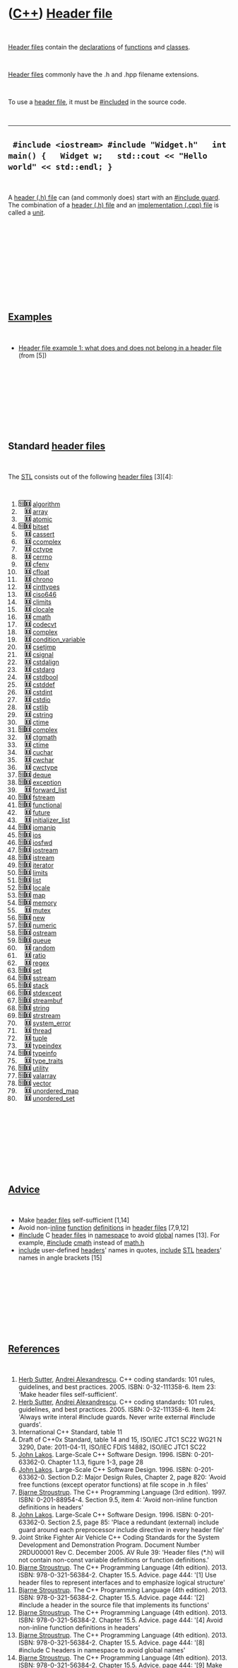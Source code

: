 



 

 

 

 

 

([C++](Cpp.md)) [Header file](CppHeaderFile.md)
=================================================

 

[Header files](CppHeaderFile.md) contain the
[declarations](CppDeclaration.md) of [functions](CppFunction.md) and
[classes](CppClass.md).

 

[Header files](CppHeaderFile.md) commonly have the .h and .hpp filename
extensions.

 

To use a [header file](CppHeaderFile.md), it must be
[\#included](CppInclude.md) in the source code.

 

  --------------------------------------------------------------------------------------------------------------------
  ` #include <iostream> #include "Widget.h"   int main() {   Widget w;   std::cout << "Hello world" << std::endl; }`
  --------------------------------------------------------------------------------------------------------------------

 

A [header (.h) file](CppHeaderFile.md) can (and commonly does) start
with an [\#include guard](CppIncludeGuard.md). The combination of a
[header (.h) file](CppHeaderFile.md) and an [implementation (.cpp)
file](CppImplementationFile.md) is called a [unit](CppUnit.md).

 

 

 

 

 

 

[Examples](CppExample.md)
--------------------------

 

-   [Header file example 1: what does and does not belong in a header
    file](CppHeaderFileExample1.md) (from \[5\])

 

 

 

 

 

Standard [header files](CppHeaderFile.md)
------------------------------------------

 

The [STL](CppStl.md) consists out of the following [header
files](CppHeaderFile.md) \[3\]\[4\]:

 

1.  ![C++98](PicCpp98.png)![C++11](PicCpp11.png)
    [algorithm](CppAlgorithmH.md)
2.  ![ ](PicSpacer.png)![C++11](PicCpp11.png) [array](CppArrayH.md)
3.  ![ ](PicSpacer.png)![C++11](PicCpp11.png) [atomic](CppAtomicH.md)
4.  ![C++98](PicCpp98.png)![C++11](PicCpp11.png)
    [bitset](CppBitsetH.md)
5.  ![ ](PicSpacer.png)![C++11](PicCpp11.png) [cassert](CppCassertH.md)
6.  ![ ](PicSpacer.png)![C++11](PicCpp11.png)
    [ccomplex](CppCcomplexH.md)
7.  ![ ](PicSpacer.png)![C++11](PicCpp11.png) [cctype](CppCctypeH.md)
8.  ![ ](PicSpacer.png)![C++11](PicCpp11.png) [cerrno](CppCerrnoH.md)
9.  ![ ](PicSpacer.png)![C++11](PicCpp11.png) [cfenv](CppCfenvH.md)
10. ![ ](PicSpacer.png)![C++11](PicCpp11.png) [cfloat](CppCfloatH.md)
11. ![ ](PicSpacer.png)![C++11](PicCpp11.png) [chrono](CppChronoH.md)
12. ![ ](PicSpacer.png)![C++11](PicCpp11.png)
    [cinttypes](CppCinttypesH.md)
13. ![ ](PicSpacer.png)![C++11](PicCpp11.png) [ciso646](CppCiso646H.md)
14. ![ ](PicSpacer.png)![C++11](PicCpp11.png) [climits](CppClimitsH.md)
15. ![ ](PicSpacer.png)![C++11](PicCpp11.png) [clocale](CppClocaleH.md)
16. ![ ](PicSpacer.png)![C++11](PicCpp11.png) [cmath](CppCmathH.md)
17. ![ ](PicSpacer.png)![C++11](PicCpp11.png) [codecvt](CppCodecvtH.md)
18. ![ ](PicSpacer.png)![C++11](PicCpp11.png) [complex](CppComplexH.md)
19. ![ ](PicSpacer.png)![C++11](PicCpp11.png)
    [condition\_variable](CppCondition_variableH.md)
20. ![ ](PicSpacer.png)![C++11](PicCpp11.png) [csetjmp](CppCsetjmpH.md)
21. ![ ](PicSpacer.png)![C++11](PicCpp11.png) [csignal](CppCsignalH.md)
22. ![ ](PicSpacer.png)![C++11](PicCpp11.png)
    [cstdalign](CppCstdalignH.md)
23. ![ ](PicSpacer.png)![C++11](PicCpp11.png) [cstdarg](CppCstdargH.md)
24. ![ ](PicSpacer.png)![C++11](PicCpp11.png)
    [cstdbool](CppCstdboolH.md)
25. ![ ](PicSpacer.png)![C++11](PicCpp11.png) [cstddef](CppCstddefH.md)
26. ![ ](PicSpacer.png)![C++11](PicCpp11.png) [cstdint](CppCstdintH.md)
27. ![ ](PicSpacer.png)![C++11](PicCpp11.png) [cstdio](CppCstdioH.md)
28. ![ ](PicSpacer.png)![C++11](PicCpp11.png) [cstlib](CppCstdlibH.md)
29. ![ ](PicSpacer.png)![C++11](PicCpp11.png) [cstring](CppCstringH.md)
30. ![ ](PicSpacer.png)![C++11](PicCpp11.png) [ctime](CppCtimeH.md)
31. ![C++98](PicCpp98.png)![C++11](PicCpp11.png)
    [complex](CppComplexH.md)
32. ![ ](PicSpacer.png)![C++11](PicCpp11.png) [ctgmath](CppCtgmathH.md)
33. ![ ](PicSpacer.png)![C++11](PicCpp11.png) [ctime](CppCtimeH.md)
34. ![ ](PicSpacer.png)![C++11](PicCpp11.png) [cuchar](CppCucharH.md)
35. ![ ](PicSpacer.png)![C++11](PicCpp11.png) [cwchar](CppCwcharH.md)
36. ![ ](PicSpacer.png)![C++11](PicCpp11.png) [cwctype](CppCwctypeH.md)
37. ![C++98](PicCpp98.png)![C++11](PicCpp11.png) [deque](CppDequeH.md)
38. ![C++98](PicCpp98.png)![C++11](PicCpp11.png)
    [exception](CppExceptionH.md)
39. ![ ](PicSpacer.png)![C++11](PicCpp11.png)
    [forward\_list](CppForward_listH.md)
40. ![C++98](PicCpp98.png)![C++11](PicCpp11.png)
    [fstream](CppFstreamH.md)
41. ![C++98](PicCpp98.png)![C++11](PicCpp11.png)
    [functional](CppFunctionalH.md)
42. ![ ](PicSpacer.png)![C++11](PicCpp11.png) [future](CppFutureH.md)
43. ![ ](PicSpacer.png)![C++11](PicCpp11.png)
    [initializer\_list](CppInitializer_listH.md)
44. ![C++98](PicCpp98.png)![C++11](PicCpp11.png)
    [iomanip](CppIomanipH.md)
45. ![C++98](PicCpp98.png)![C++11](PicCpp11.png) [ios](CppIosH.md)
46. ![C++98](PicCpp98.png)![C++11](PicCpp11.png)
    [iosfwd](CppIosfwdH.md)
47. ![C++98](PicCpp98.png)![C++11](PicCpp11.png)
    [iostream](CppIostreamH.md)
48. ![C++98](PicCpp98.png)![C++11](PicCpp11.png)
    [istream](CppIstreamH.md)
49. ![C++98](PicCpp98.png)![C++11](PicCpp11.png)
    [iterator](CppIteratorH.md)
50. ![C++98](PicCpp98.png)![C++11](PicCpp11.png)
    [limits](CppLimitsH.md)
51. ![C++98](PicCpp98.png)![C++11](PicCpp11.png) [list](CppListH.md)
52. ![C++98](PicCpp98.png)![C++11](PicCpp11.png)
    [locale](CppLocaleH.md)
53. ![C++98](PicCpp98.png)![C++11](PicCpp11.png) [map](CppMapH.md)
54. ![C++98](PicCpp98.png)![C++11](PicCpp11.png)
    [memory](CppMemoryH.md)
55. ![ ](PicSpacer.png)![C++11](PicCpp11.png) [mutex](CppMutexH.md)
56. ![C++98](PicCpp98.png)![C++11](PicCpp11.png) [new](CppNewH.md)
57. ![C++98](PicCpp98.png)![C++11](PicCpp11.png)
    [numeric](CppNumericH.md)
58. ![C++98](PicCpp98.png)![C++11](PicCpp11.png)
    [ostream](CppOstreamH.md)
59. ![C++98](PicCpp98.png)![C++11](PicCpp11.png) [queue](CppQueueH.md)
60. ![ ](PicSpacer.png)![C++11](PicCpp11.png) [random](CppRandomH.md)
61. ![ ](PicSpacer.png)![C++11](PicCpp11.png) [ratio](CppRatioH.md)
62. ![ ](PicSpacer.png)![C++11](PicCpp11.png) [regex](CppRegexH.md)
63. ![C++98](PicCpp98.png)![C++11](PicCpp11.png) [set](CppSetH.md)
64. ![C++98](PicCpp98.png)![C++11](PicCpp11.png)
    [sstream](CppSstreamH.md)
65. ![C++98](PicCpp98.png)![C++11](PicCpp11.png) [stack](CppStackH.md)
66. ![C++98](PicCpp98.png)![C++11](PicCpp11.png)
    [stdexcept](CppStdexceptH.md)
67. ![C++98](PicCpp98.png)![C++11](PicCpp11.png)
    [streambuf](CppStreambufH.md)
68. ![C++98](PicCpp98.png)![C++11](PicCpp11.png)
    [string](CppStringH.md)
69. ![C++98](PicCpp98.png)![C++11](PicCpp11.png)
    [strstream](CppStrstreamH.md)
70. ![ ](PicSpacer.png)![C++11](PicCpp11.png)
    [system\_error](CppSystem_errorH.md)
71. ![ ](PicSpacer.png)![C++11](PicCpp11.png) [thread](CppThreadH.md)
72. ![ ](PicSpacer.png)![C++11](PicCpp11.png) [tuple](CppTupleH.md)
73. ![ ](PicSpacer.png)![C++11](PicCpp11.png)
    [typeindex](CppTypeindexH.md)
74. ![C++98](PicCpp98.png)![C++11](PicCpp11.png)
    [typeinfo](CppTypeinfoH.md)
75. ![ ](PicSpacer.png)![C++11](PicCpp11.png)
    [type\_traits](CppType_traitsH.md)
76. ![C++98](PicCpp98.png)![C++11](PicCpp11.png)
    [utility](CppUtilityH.md)
77. ![C++98](PicCpp98.png)![C++11](PicCpp11.png)
    [valarray](CppValarrayH.md)
78. ![C++98](PicCpp98.png)![C++11](PicCpp11.png)
    [vector](CppVectorH.md)
79. ![ ](PicSpacer.png)![C++11](PicCpp11.png)
    [unordered\_map](CppUnordered_mapH.md)
80. ![ ](PicSpacer.png)![C++11](PicCpp11.png)
    [unordered\_set](CppUnordered_setH.md)

 

 

 

 

 

[Advice](CppAdvice.md)
-----------------------

 

-   Make [header files](CppHeaderFile.md) self-sufficient \[1,14\]
-   Avoid non-[inline](CppInline.md) [function](CppFunction.md)
    [definitions](CppDefinition.md) in [header
    files](CppHeaderFile.md) \[7,9,12\]
-   [\#include](CppInclude.md) C [header files](CppHeaderFile.md) in
    [namespace](CppNamespace.md) to avoid [global](CppGlobal.md)
    names \[13\]. For example, [\#include](CppInclude.md)
    [cmath](CppCmathH.md) instead of [math.h](CppMathH.md)
-   [include](CppInclude.md) user-defined [headers](CppHeaderFile.md)'
    names in quotes, [include](CppInclude.md) [STL](CppStl.md)
    [headers](CppHeaderFile.md)' names in angle brackets \[15\]

 

 

 

 

 

[References](CppReferences.md)
-------------------------------

 

1.  [Herb Sutter](CppHerbSutter.md), [Andrei
    Alexandrescu](CppAndreiAlexandrescu.md). C++ coding standards: 101
    rules, guidelines, and best practices. 2005. ISBN: 0-32-111358-6.
    Item 23: 'Make header files self-sufficient'.
2.  [Herb Sutter](CppHerbSutter.md), [Andrei
    Alexandrescu](CppAndreiAlexandrescu.md). C++ coding standards: 101
    rules, guidelines, and best practices. 2005. ISBN: 0-32-111358-6.
    Item 24: 'Always write interal \#include guards. Never write
    external \#include guards'.
3.  International C++ Standard, table 11
4.  Draft of C++0x Standard, table 14 and 15, ISO/IEC JTC1 SC22 WG21 N
    3290, Date: 2011-04-11, ISO/IEC FDIS 14882, ISO/IEC JTC1 SC22
5.  [John Lakos](CppJohnLakos.md). Large-Scale C++ Software Design.
    1996. ISBN: 0-201-63362-0. Chapter 1.1.3, figure 1-3, page 28
6.  [John Lakos](CppJohnLakos.md). Large-Scale C++ Software Design.
    1996. ISBN: 0-201-63362-0. Section D.2: Major Design Rules, Chapter
    2, page 820: 'Avoid free functions (except operator functions) at
    file scope in .h files'
7.  [Bjarne Stroustrup](CppBjarneStroustrup.md). The C++ Programming
    Language (3rd edition). 1997. ISBN: 0-201-88954-4. Section 9.5, item
    4: 'Avoid non-inline function definitions in headers'
8.  [John Lakos](CppJohnLakos.md). Large-Scale C++ Software Design.
    1996. ISBN: 0-201-63362-0. Section 2.5, page 85: 'Place a
    redundant (external) include guard around each preprocessor include
    directive in every header file'
9.  Joint Strike Fighter Air Vehicle C++ Coding Standards for the System
    Development and Demonstration Program. Document Number 2RDU00001
    Rev C. December 2005. AV Rule 39: 'Header files (\*.h) will not
    contain non-const variable definitions or function definitions.'
10. [Bjarne Stroustrup](CppBjarneStroustrup.md). The C++ Programming
    Language (4th edition). 2013. ISBN: 978-0-321-56384-2. Chapter 15.5.
    Advice. page 444: '\[1\] Use header files to represent interfaces
    and to emphasize logical structure'
11. [Bjarne Stroustrup](CppBjarneStroustrup.md). The C++ Programming
    Language (4th edition). 2013. ISBN: 978-0-321-56384-2. Chapter 15.5.
    Advice. page 444: '\[2\] \#include a header in the source file that
    implements its functions'
12. [Bjarne Stroustrup](CppBjarneStroustrup.md). The C++ Programming
    Language (4th edition). 2013. ISBN: 978-0-321-56384-2. Chapter 15.5.
    Advice. page 444: '\[4\] Avoid non-inline function definitions in
    headers'
13. [Bjarne Stroustrup](CppBjarneStroustrup.md). The C++ Programming
    Language (4th edition). 2013. ISBN: 978-0-321-56384-2. Chapter 15.5.
    Advice. page 444: '\[8\] \#include C headers in namespace to avoid
    global names'
14. [Bjarne Stroustrup](CppBjarneStroustrup.md). The C++ Programming
    Language (4th edition). 2013. ISBN: 978-0-321-56384-2. Chapter 15.5.
    Advice. page 444: '\[9\] Make headers self-contained'
15. Paul Deitel, Harvey Deitel. C++11 for programmers (2nd edition).
    2014. ISBN: 978-0-13-343985-4. Chapter 3.6, Error-Prevention
    Tip 3.3. page 57: 'To ensure that the preprocessor can locate
    headers correctly, \#include preprocessing directives should place
    user-defined headers names in quotes \[...\] and place C++ Standard
    Library headers names in angle brackets \[...\]'

 

 

 

 

 





 



